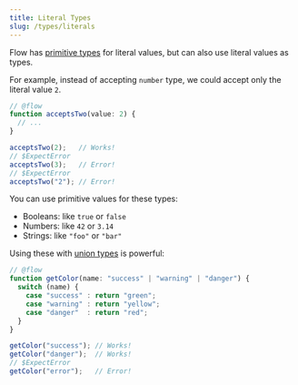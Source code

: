 ```yaml
---
title: Literal Types
slug: /types/literals
---
```


Flow has [primitive types](../primitives) for
literal values, but can also use literal values as types.

For example, instead of accepting `number` type, we could accept only the
literal value `2`.

```js
// @flow
function acceptsTwo(value: 2) {
  // ...
}

acceptsTwo(2);   // Works!
// $ExpectError
acceptsTwo(3);   // Error!
// $ExpectError
acceptsTwo("2"); // Error!
```

You can use primitive values for these types:

- Booleans: like `true` or `false`
- Numbers: like `42` or `3.14`
- Strings: like `"foo"` or `"bar"`

Using these with [union types](../unions) is powerful:

```js flow-check
// @flow
function getColor(name: "success" | "warning" | "danger") {
  switch (name) {
    case "success" : return "green";
    case "warning" : return "yellow";
    case "danger"  : return "red";
  }
}

getColor("success"); // Works!
getColor("danger");  // Works!
// $ExpectError
getColor("error");   // Error!
```
